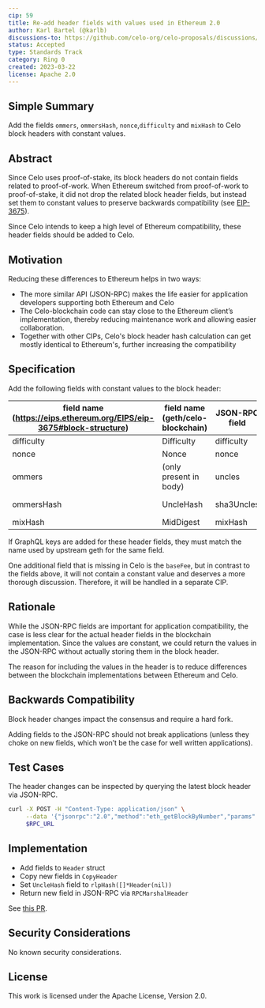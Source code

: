 ```yaml
---
cip: 59
title: Re-add header fields with values used in Ethereum 2.0
author: Karl Bartel (@karlb)
discussions-to: https://github.com/celo-org/celo-proposals/discussions/370
status: Accepted
type: Standards Track
category: Ring 0
created: 2023-03-22
license: Apache 2.0
---
```


## Simple Summary

Add the fields `ommers`, `ommersHash`, `nonce`,`difficulty` and `mixHash` to Celo block headers with constant values.

## Abstract

Since Celo uses proof-of-stake, its block headers do not contain fields related to proof-of-work. When Ethereum switched from proof-of-work to proof-of-stake, it did not drop the related block header fields, but instead set them to constant values to preserve backwards compatibility (see [EIP-3675](https://eips.ethereum.org/EIPS/eip-3675#block-structure)).

Since Celo intends to keep a high level of Ethereum compatibility, these header fields should be added to Celo.

## Motivation

Reducing these differences to Ethereum helps in two ways:

- The more similar API (JSON-RPC) makes the life easier for application developers supporting both Ethereum and Celo
- The Celo-blockchain code can stay close to the Ethereum client’s implementation, thereby reducing maintenance work and allowing easier collaboration.
- Together with other CIPs, Celo's block header hash calculation can get mostly identical to Ethereum's, further increasing the compatibility

## Specification

Add the following fields with constant values to the block header:

| field name (https://eips.ethereum.org/EIPS/eip-3675#block-structure) | field name (geth/celo-blockchain) | JSON-RPC field | value |
| --- | --- | --- | --- |
| difficulty | Difficulty | difficulty | 0 |
| nonce | Nonce | nonce | 0x0000000000000000 |
| ommers | (only present in body) | uncles | [] |
| ommersHash | UncleHash | sha3Uncles | 0x1dcc4de8dec75d7aab85b567b6ccd41ad312451b948a7413f0a142fd40d49347 (Keccak256(RLP([]))) |
| mixHash | MidDigest | mixHash | 0x0000000000000000000000000000000000000000000000000000000000000000 |

If GraphQL keys are added for these header fields, they must match the name used by upstream geth for the same field.

One additional field that is missing in Celo is the `baseFee`, but in contrast to the fields above, it will not contain a constant value and deserves a more thorough discussion. Therefore, it will be handled in a separate CIP.

## Rationale

While the JSON-RPC fields are important for application compatibility, the case is less clear for the actual header fields in the blockchain implementation. Since the values are constant, we could return the values in the JSON-RPC without actually storing them in the block header.

The reason for including the values in the header is to reduce differences between the blockchain implementations between Ethereum and Celo.

## Backwards Compatibility

Block header changes impact the consensus and require a hard fork.

Adding fields to the JSON-RPC should not break applications (unless they choke on new fields, which won’t be the case for well written applications).

## Test Cases

The header changes can be inspected by querying the latest block header via JSON-RPC.

```bash
curl -X POST -H "Content-Type: application/json" \
     --data '{"jsonrpc":"2.0","method":"eth_getBlockByNumber","params":["latest", true],"id":1}' \
     $RPC_URL
```

## Implementation

- Add fields to `Header` struct
- Copy new fields in `CopyHeader`
- Set `UncleHash` field to `rlpHash([]*Header(nil))`
- Return new field in JSON-RPC via `RPCMarshalHeader`

See [this PR](https://github.com/celo-org/celo-blockchain/pull/2124).

## Security Considerations

No known security considerations.

## License

This work is licensed under the Apache License, Version 2.0.
